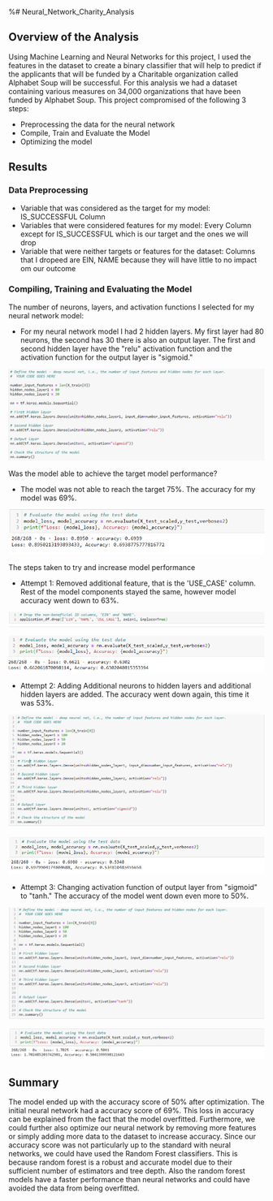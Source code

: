 %# Neural_Network_Charity_Analysis

## Overview of the Analysis 
Using Machine Learning and Neural Networks for this project, I used the features in the dataset to create a binary classifier that will help to predict if the applicants that will be funded by a Charitable organization called Alphabet Soup will be successful. For this analysis we had a dataset containing various measures on 34,000 organizations that have been funded by Alphabet Soup. This project compromised of the following 3 steps: 
- Preprocessing the data for the neural network 
- Compile, Train and Evaluate the Model 
- Optimizing the model

## Results 

### Data Preprocessing 
- Variable that was considered as the target for my model: IS_SUCCESSFUL Column
- Variables that were considered features for my model: Every Column except for IS_SUCCESSFUL which is our target and the ones we will drop
- Variable that were neither targets or features for the dataset: Columns that I dropeed are EIN, NAME because they will have little to no impact om our outcome

### Compiling, Training and Evaluating the Model

The number of neurons, layers, and activation functions I selected for my neural network model:
- For my neural network model I had 2 hidden layers. My first layer had 80 neurons, the second has 30 there is also an output layer. The first and second hidden layer have the "relu" activation function and the activation function for the output layer is "sigmoid."

![](Resources/ml1.PNG)

Was the model able to achieve the target model performance?
- The model was not able to reach the target 75%. The accuracy for my model was 69%.

![](Resources/ml2.PNG)

The steps taken to try and increase model performance

- Attempt 1: Removed additional feature, that is the 'USE_CASE' column. Rest of the model components stayed the same, however model accuracy went down to 63%. 

![](Resources/ml3.PNG)

![](Resources/ml4.PNG)

-  Attempt 2: Adding Additional neurons to hidden layers and additional hidden layers are added. The accuracy went down again, this time it was 53%.

![](Resources/ml5.PNG)

![](Resources/ml6.PNG)

- Attempt 3: Changing activation function of output layer from "sigmoid" to "tanh." The accuracy of the model went down even more to 50%.

![](Resources/ml7.PNG)


![](Resources/ml8.PNG)

## Summary 

The model ended up with the accuracy score of 50% after optimization. The initial neural network had a accuracy score of 69%. This loss in accuracy can be explained from the fact that the model overfitted. Furthermore, we could further also optimize our neural network by removing more features or simply adding more data to the dataset to increase accuracy.
Since our accuracy score was not particularly up to the standard with neural networks, we could have used the Random Forest classifiers. This is because random forest is a robust and accurate model due to their sufficient number of estimators and tree depth. Also the random forest models have a faster performance than neural networks and could have avoided the data from being overfitted. 
